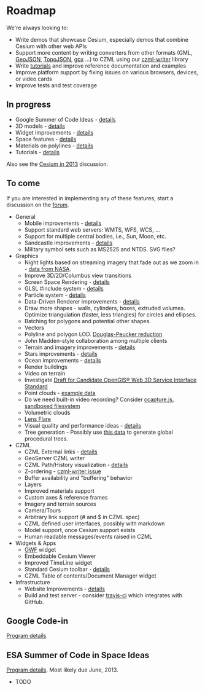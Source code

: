 # Roadmap

We're always looking to:
* Write demos that showcase Cesium, especially demos that combine Cesium with other web APIs
* Support more content by writing converters from other formats (GML, [GeoJSON](http://www.geojson.org/), [TopoJSON](https://github.com/mbostock/topojson), [gpx](http://www.topografix.com/gpx.asp) ...) to CZML using our [czml-writer](https://github.com/AnalyticalGraphicsInc/czml-writer) library
* Write [tutorials](Tutorials-Details) and improve reference documentation and examples
* Improve platform support by fixing issues on various browsers, devices, or video cards
* Improve tests and test coverage

## In progress
* Google Summer of Code Ideas - [details](Google-Summer-of-Code-Ideas)
* 3D models - [details](Models-Details)
* Widget improvements - [details](Widget-Details)
* Space features - [details](Space-features)
* Materials on polylines - [details](Material-System-Details)
* Tutorials - [details](Tutorials-Details)

Also see the [Cesium in 2013](https://groups.google.com/forum/#!topic/cesium-dev/roG1XTqbcUk) discussion.

## To come

If you are interested in implementing any of these features, start a discussion on the [forum](http://cesium.agi.com/forum.html).

* General
   * Mobile improvements - [details](Mobile-Details)
   * Support standard web servers: WMTS, WFS, WCS, ...
   * Support for multiple central bodies, i.e., Sun, Moon, etc.
   * Sandcastle improvements - [details](Sandcastle-Details)
   * Military symbol sets such as MS2525 and NTDS.  SVG files?
* Graphics
   * Night lights based on streaming imagery that fade out as we zoom in - [data from NASA](http://www.nasa.gov/mission_pages/NPP/news/earth-at-night.html).
   * Improve 3D/2D/Columbus view transitions
   * Screen Space Rendering - [details](Screen-Space-Rendering-Details)
   * GLSL #include system - [details](GLSL-Details)
   * Particle system - [details](Particle-System-Details)
   * Data-Driven Renderer improvements - [details](Data-Driven-Renderer-Details)
   * Draw more shapes - walls, cylinders, boxes, extruded volumes.  Optimize triangulation (faster, less triangles) for circles and ellipses.
   * Batching for polygons and potential other shapes.
   * Vectors
   * Polyline and polygon LOD.  [Douglas-Peucker reduction](http://www.bowdoin.edu/~ltoma/teaching/cs350/spring06/Lecture-Handouts/hershberger92speeding.pdf)
   * John Madden-style collaboration among multiple clients
   * Terrain and imagery improvements - [details](https://github.com/AnalyticalGraphicsInc/cesium/issues/526)
   * Stars improvements - [details](Stars-Details)
   * Ocean improvements - [details](Ocean-Details)
   * Render buildings
   * Video on terrain
   * Investigate [Draft for Candidate OpenGIS® Web 3D Service Interface Standard](portal.opengeospatial.org/files/?artifact_id=36390)
   * Point clouds - [example data](http://kos.informatik.uni-osnabrueck.de/3Dscans/)
   * Do we need built-in video recording?  Consider [ccapture.js](https://github.com/spite/ccapture.js), [sandboxed filesystem](https://gist.github.com/4370822)
   * Volumetric clouds
   * [Lens Flare](http://www.john-chapman.net/content.php?id=18)
   * Visual quality and performance ideas - [details](Visual-Quality-and-Performance-Details)
   * Tree generation - Possibly use [this data](http://glcf.umd.edu/data/) to generate global procedural trees.
* CZML
   * CZML External links - [details](External-links)
   * GeoServer CZML writer
   * CZML Path/History visualization - [details](CZML-History-visualization-details)
   * Z-ordering - [czml-writer issue](https://github.com/AnalyticalGraphicsInc/czml-writer/issues/20)
   * Buffer availability and "buffering" behavior
   * Layers
   * Improved materials support
   * Custom axes & reference frames
   * Imagery and terrain sources
   * Camera/Tours
   * Arbitrary link support (# and $ in CZML spec)
   * CZML defined user interfaces, possibly with markdown
   * Model support, once Cesium support exists
   * Human readable messages/events raised in CZML
* Widgets & Apps
   * [OWF](https://www.owfgoss.org/) widget
   * Embeddable Cesium Viewer
   * Improved TimeLine widget
   * Standard Cesium toolbar - [details](Cesium-standard-actions)
   * CZML Table of contents/Document Manager widget
* Infrastructure
   * Website Improvements - [details](Website-Improvement-Details)
   * Build and test server - consider [travis-ci](https://github.com/travis-ci/travis-ci) which integrates with GitHub.

## Google Code-in

[Program details](http://code.google.com/opensource/gci/2012/index.html)

## ESA Summer of Code in Space Ideas

[Program details](http://sophia.estec.esa.int/socis2012/).  Most likely due June, 2013.

* TODO
